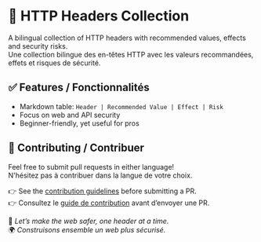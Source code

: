 
# 🔐 HTTP Headers Collection

A bilingual collection of HTTP headers with recommended values, effects and security risks.<br>
Une collection bilingue des en-têtes HTTP avec les valeurs recommandées, effets et risques de sécurité.

## ✅ Features / Fonctionnalités

- Markdown table: `Header | Recommended Value | Effect | Risk`
- Focus on web and API security
- Beginner-friendly, yet useful for pros

## 🤝 Contributing / Contribuer

Feel free to submit pull requests in either language!<br>
N'hésitez pas à contribuer dans la langue de votre choix.

👉 See the [contribution guidelines](CONTRIBUTING.md) before submitting a PR.<br>
👉 Consultez le [guide de contribution](CONTRIBUTING.md) avant d’envoyer une PR.

🌟 *Let’s make the web safer, one header at a time.*<br>
🌍 *Construisons ensemble un web plus sécurisé.*

